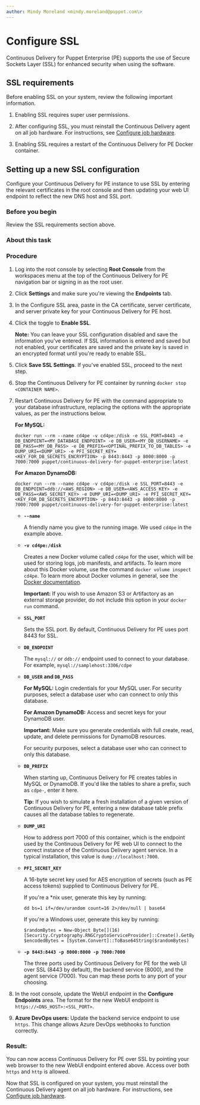 ```yaml
---
author: Mindy Moreland <mindy.moreland@puppet.com\>
---
```


# Configure SSL

Continuous Delivery for Puppet Enterprise \(PE\) supports the use of Secure Sockets Layer \(SSL\) for enhanced security when using the software.

## SSL requirements

Before enabling SSL on your system, review the following important information.

1.  Enabling SSL requires super user permissions.
2.  After configuring SSL, you must reinstall the Continuous Delivery agent on all job hardware. For instructions, see [Configure job hardware](configure_job_hardware.md#).

3.  Enabling SSL requires a restart of the Continuous Delivery for PE Docker container.


## Setting up a new SSL configuration

Configure your Continuous Delivery for PE instance to use SSL by entering the relevant certificates in the root console and then updating your web UI endpoint to reflect the new DNS host and SSL port.

### Before you begin

Review the SSL requirements section above.

### About this task

### Procedure

1.  Log into the root console by selecting **Root Console** from the workspaces menu at the top of the Continuous Delivery for PE navigation bar or signing in as the root user.

2.  Click **Settings** and make sure you're viewing the **Endpoints** tab.

3.  In the Configure SSL area, paste in the CA certificate, server certificate, and server private key for your Continuous Delivery for PE host.

4.  Click the toggle to **Enable SSL**.

    **Note:** You can leave your SSL configuration disabled and save the information you've entered. If SSL information is entered and saved but not enabled, your certificates are saved and the private key is saved in an encrypted format until you're ready to enable SSL.

5.  Click **Save SSL Settings**. If you've enabled SSL, proceed to the next step.

6.  Stop the Continuous Delivery for PE container by running `docker stop <CONTAINER NAME>`.

7.  Restart Continuous Delivery for PE with the command appropriate to your database infrastructure, replacing the options with the appropriate values, as per the instructions below.

    **For MySQL:**

    ```no-highlight
    docker run --rm --name cd4pe -v cd4pe:/disk -e SSL_PORT=8443 -e DB_ENDPOINT=<MY_DATABASE_ENDPOINT> -e DB_USER=<MY_DB_USERNAME> -e DB_PASS=<MY_DB_PASS> -e DB_PREFIX=<OPTINAL_PREFIX_TO_DB_TABLES> -e DUMP_URI=<DUMP_URI> -e PFI_SECRET_KEY=<KEY_FOR_DB_SECRETS_ENCRYPTION> -p 8443:8443 -p 8000:8000 -p 7000:7000 puppet/continuous-delivery-for-puppet-enterprise:latest
    ```

    **For Amazon DynamoDB:**

    ```no-highlight
    docker run --rm --name cd4pe -v cd4pe:/disk -e SSL_PORT=8443 -e DB_ENDPOINT=ddb://<AWS_REGION> -e DB_USER=<AWS_ACCESS_KEY> -e DB_PASS=<AWS_SECRET_KEY> -e DUMP_URI=<DUMP_URI> -e PFI_SECRET_KEY=<KEY_FOR_DB_SECRETS_ENCRYPTION> -p 8443:8443 -p 8000:8000 -p 7000:7000 puppet/continuous-delivery-for-puppet-enterprise:latest
    ```

    -   **`--name`**

        A friendly name you give to the running image. We used `cd4pe` in the example above.

    -   **`-v cd4pe:/disk`**

        Creates a new Docker volume called `cd4pe` for the user, which will be used for storing logs, job manifests, and artifacts. To learn more about this Docker volume, use the command `docker volume inspect cd4pe`. To learn more about Docker volumes in general, see the [Docker documentation](https://docs.docker.com/storage/volumes/).

        **Important:** If you wish to use Amazon S3 or Artifactory as an external storage provider, do not include this option in your `docker run` command.

    -   **`SSL_PORT`**

        Sets the SSL port. By default, Continuous Delivery for PE uses port 8443 for SSL.

    -   **`DB_ENDPOINT`**

        The `mysql://` or `ddb://` endpoint used to connect to your database. For example, `mysql://samplehost:3306/cdpe`

    -   **`DB_USER` and `DB_PASS`**

        **For MySQL:** Login credentials for your MySQL user. For security purposes, select a database user who can connect to only this database.

        **For Amazon DynamoDB:** Access and secret keys for your DynamoDB user.

        **Important:** Make sure you generate credentials with full create, read, update, and delete permissions for DynamoDB resources.

        For security purposes, select a database user who can connect to only this database.

    -   **`DB_PREFIX`**

        When starting up, Continuous Delivery for PE creates tables in MySQL or DynamoDB. If you'd like the tables to share a prefix, such as `cdpe-`, enter it here.

        **Tip:** If you wish to simulate a fresh installation of a given version of Continuous Delivery for PE, entering a new database table prefix causes all the database tables to regenerate.

    -   **`DUMP_URI`**

        How to address port 7000 of this container, which is the endpoint used by the Continuous Delivery for PE web UI to connect to the correct instance of the Continuous Delivery agent service. In a typical installation, this value is `dump://localhost:7000`.

    -   **`PFI_SECRET_KEY`**

        A 16-byte secret key used for AES encryption of secrets \(such as PE access tokens\) supplied to Continuous Delivery for PE.

        If you're a \*nix user, generate this key by running:

        ```no-highlight
        dd bs=1 if=/dev/urandom count=16 2>/dev/null | base64
        ```

        If you're a Windows user, generate this key by running:

        ```no-highlight
        $randomBytes = New-Object Byte[](16)
        [Security.Cryptography.RNGCryptoServiceProvider]::Create().GetBytes($randomBytes) 
        $encodedBytes = [System.Convert]::ToBase64String($randomBytes)
        
        ```

    -   **`-p 8443:8443 -p 8000:8000 -p 7000:7000`**

        The three ports used by Continuous Delivery for PE for the web UI over SSL \(8443 by default\), the backend service \(8000\), and the agent service \(7000\). You can map these ports to any port of your choosing.

8.  In the root console, update the WebUI endpoint in the **Configure Endpoints** area. The format for the new WebUI endpoint is `https://<DNS_HOST>:<SSL_PORT>`.

9.  **Azure DevOps users:** Update the backend service endpoint to use `https`. This change allows Azure DevOps webhooks to function correctly.


### Result:

You can now access Continuous Delivery for PE over SSL by pointing your web browser to the new WebUI endpoint entered above. Access over both `https` and `http` is allowed.

Now that SSL is configured on your system, you must reinstall the Continuous Delivery agent on all job hardware. For instructions, see [Configure job hardware](configure_job_hardware.md#).


